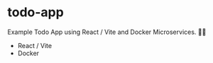 # todo-app

Example Todo App using React / Vite and Docker Microservices. 👨‍💻

- React / Vite
- Docker
